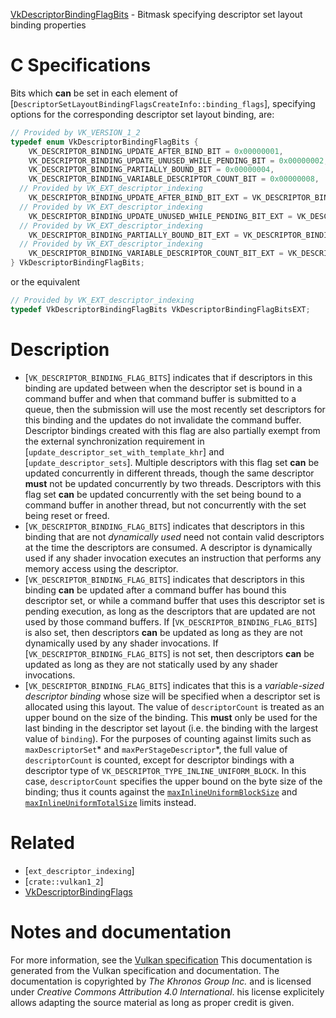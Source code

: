 [VkDescriptorBindingFlagBits](https://www.khronos.org/registry/vulkan/specs/1.3-extensions/man/html/VkDescriptorBindingFlagBits.html) - Bitmask specifying descriptor set layout binding properties

# C Specifications
Bits which  **can**  be set in each element of
[`DescriptorSetLayoutBindingFlagsCreateInfo::binding_flags`],
specifying options for the corresponding descriptor set layout binding, are:
```c
// Provided by VK_VERSION_1_2
typedef enum VkDescriptorBindingFlagBits {
    VK_DESCRIPTOR_BINDING_UPDATE_AFTER_BIND_BIT = 0x00000001,
    VK_DESCRIPTOR_BINDING_UPDATE_UNUSED_WHILE_PENDING_BIT = 0x00000002,
    VK_DESCRIPTOR_BINDING_PARTIALLY_BOUND_BIT = 0x00000004,
    VK_DESCRIPTOR_BINDING_VARIABLE_DESCRIPTOR_COUNT_BIT = 0x00000008,
  // Provided by VK_EXT_descriptor_indexing
    VK_DESCRIPTOR_BINDING_UPDATE_AFTER_BIND_BIT_EXT = VK_DESCRIPTOR_BINDING_UPDATE_AFTER_BIND_BIT,
  // Provided by VK_EXT_descriptor_indexing
    VK_DESCRIPTOR_BINDING_UPDATE_UNUSED_WHILE_PENDING_BIT_EXT = VK_DESCRIPTOR_BINDING_UPDATE_UNUSED_WHILE_PENDING_BIT,
  // Provided by VK_EXT_descriptor_indexing
    VK_DESCRIPTOR_BINDING_PARTIALLY_BOUND_BIT_EXT = VK_DESCRIPTOR_BINDING_PARTIALLY_BOUND_BIT,
  // Provided by VK_EXT_descriptor_indexing
    VK_DESCRIPTOR_BINDING_VARIABLE_DESCRIPTOR_COUNT_BIT_EXT = VK_DESCRIPTOR_BINDING_VARIABLE_DESCRIPTOR_COUNT_BIT,
} VkDescriptorBindingFlagBits;
```
or the equivalent
```c
// Provided by VK_EXT_descriptor_indexing
typedef VkDescriptorBindingFlagBits VkDescriptorBindingFlagBitsEXT;
```

# Description
- [`VK_DESCRIPTOR_BINDING_FLAG_BITS`] indicates that if descriptors in this binding are updated between when the descriptor set is bound in a command buffer and when that command buffer is submitted to a queue, then the submission will use the most recently set descriptors for this binding and the updates do not invalidate the command buffer. Descriptor bindings created with this flag are also partially exempt from the external synchronization requirement in [`update_descriptor_set_with_template_khr`] and [`update_descriptor_sets`]. Multiple descriptors with this flag set  **can**  be updated concurrently in different threads, though the same descriptor  **must**  not be updated concurrently by two threads. Descriptors with this flag set  **can**  be updated concurrently with the set being bound to a command buffer in another thread, but not concurrently with the set being reset or freed.
- [`VK_DESCRIPTOR_BINDING_FLAG_BITS`] indicates that descriptors in this binding that are not *dynamically used* need not contain valid descriptors at the time the descriptors are consumed. A descriptor is dynamically used if any shader invocation executes an instruction that performs any memory access using the descriptor.
- [`VK_DESCRIPTOR_BINDING_FLAG_BITS`] indicates that descriptors in this binding  **can**  be updated after a command buffer has bound this descriptor set, or while a command buffer that uses this descriptor set is pending execution, as long as the descriptors that are updated are not used by those command buffers. If [`VK_DESCRIPTOR_BINDING_FLAG_BITS`] is also set, then descriptors  **can**  be updated as long as they are not dynamically used by any shader invocations. If [`VK_DESCRIPTOR_BINDING_FLAG_BITS`] is not set, then descriptors  **can**  be updated as long as they are not statically used by any shader invocations.
- [`VK_DESCRIPTOR_BINDING_FLAG_BITS`] indicates that     this is a *variable-sized descriptor binding* whose size will be     specified when a descriptor set is allocated using this layout.     The value of `descriptorCount` is treated as an upper bound on the     size of the binding.     This  **must**  only be used for the last binding in the descriptor set     layout (i.e. the binding with the largest value of `binding`).     For the purposes of counting against limits such as     `maxDescriptorSet`* and `maxPerStageDescriptor`*, the full value     of `descriptorCount` is     counted, except for descriptor bindings with a descriptor type of     `VK_DESCRIPTOR_TYPE_INLINE_UNIFORM_BLOCK`.     In this case, `descriptorCount` specifies the upper bound on the     byte size of the binding; thus it counts against the [`maxInlineUniformBlockSize`](https://www.khronos.org/registry/vulkan/specs/1.3-extensions/html/vkspec.html#limits-maxInlineUniformBlockSize) and [`maxInlineUniformTotalSize`](https://www.khronos.org/registry/vulkan/specs/1.3-extensions/html/vkspec.html#limits-maxInlineUniformTotalSize) limits instead.

# Related
- [`ext_descriptor_indexing`]
- [`crate::vulkan1_2`]
- [VkDescriptorBindingFlags]()

# Notes and documentation
For more information, see the [Vulkan specification](https://www.khronos.org/registry/vulkan/specs/1.3-extensions/html/vkspec.html)
This documentation is generated from the Vulkan specification and documentation.
The documentation is copyrighted by *The Khronos Group Inc.* and is licensed under *Creative Commons Attribution 4.0 International*.
his license explicitely allows adapting the source material as long as proper credit is given.
        